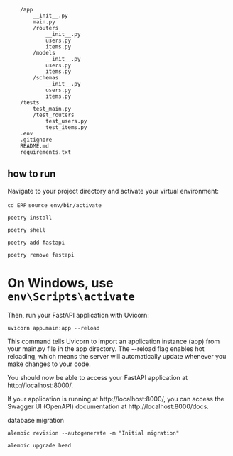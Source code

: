 ```/ERP
    /app
        __init__.py
        main.py
        /routers
            __init__.py
            users.py
            items.py
        /models
            __init__.py
            users.py
            items.py
        /schemas
            __init__.py
            users.py
            items.py
    /tests
        test_main.py
        /test_routers
            test_users.py
            test_items.py
    .env
    .gitignore
    README.md
    requirements.txt
```

## how to run

Navigate to your project directory and activate your virtual environment:

`cd ERP`
`source env/bin/activate`

`poetry install`

`poetry shell`

`poetry add fastapi`

`poetry remove fastapi`

# On Windows, use `env\Scripts\activate`

Then, run your FastAPI application with Uvicorn:

`uvicorn app.main:app --reload`

This command tells Uvicorn to import an application instance (app) from your main.py file in the app directory. The --reload flag enables hot reloading, which means the server will automatically update whenever you make changes to your code.

You should now be able to access your FastAPI application at http://localhost:8000/.

If your application is running at http://localhost:8000/, you can access the Swagger UI (OpenAPI) documentation at http://localhost:8000/docs.

database migration

`alembic revision --autogenerate -m "Initial migration"`

`alembic upgrade head`
